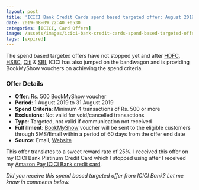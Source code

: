 ```yaml
---
layout: post
title: 'ICICI Bank Credit Cards spend based targeted offer: August 2019'
date: 2019-08-09 22:40 +0530
categories: [ICICI, Card Offers]
image: /assets/images/icici-bank-credit-cards-spend-based-targeted-offer-august-2019.jpg
tags: [expired]
---
```


The spend based targeted offers have not stopped yet and after [HDFC](/hdfc-credit-cards-spend-based-targeted-offer-august-2019/), [HSBC](/hsbc-credit-cards-spend-based-targeted-offer-august-2019/), [Citi](/citi-credit-cards-spend-based-targeted-offer-august-2019/) & [SBI](/sbi-card-targeted-spend-based-offer-july-2019/), ICICI has also jumped on the bandwagon and is providing BookMyShow vouchers on achieving the spend criteria.

### Offer Details

- **Offer**: Rs. 500 [BookMyShow](https://l.cardinfo.in/bookmyshow) voucher
- **Period**: 1 August 2019 to 31 August 2019
- **Spend Criteria**: Minimum 4 transactions of Rs. 500 or more
- **Exclusions**: Not valid for void/cancelled transactions
- **Type**: Targeted, not valid if communication not received
- **Fulfillment**: [BookMyShow](https://l.cardinfo.in/bookmyshow) voucher will be sent to the eligible customers through SMS/Email within a period of 60 days from the offer end date
- **Source**: Email, [Website](https://www.icicibank.com/campaigns/mailers/July-2018/landing-page-bms/20132863/index.html)

This offer translates to a sweet reward rate of 25%. I received this offer on my ICICI Bank Platinum Credit Card which I stopped using after I received my [Amazon Pay ICICI Bank credit card](/amazon-pay-icici-bank-credit-card-review/).

_Did you receive this spend based targeted offer from ICICI Bank? Let me know in comments below._
